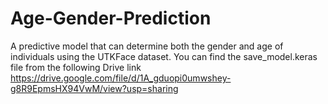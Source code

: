 # Age-Gender-Prediction
A predictive model that can determine both  the gender and age of individuals using the UTKFace dataset.
You can find the save_model.keras file from the following Drive link
https://drive.google.com/file/d/1A_gduopi0umwshey-g8R9EpmsHX94VwM/view?usp=sharing
